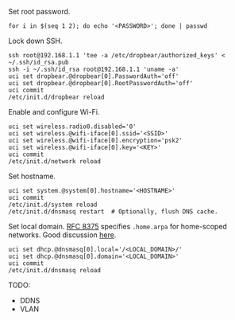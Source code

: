 Set root password.
```
for i in $(seq 1 2); do echo '<PASSWORD>'; done | passwd
```

Lock down SSH.
```
ssh root@192.168.1.1 'tee -a /etc/dropbear/authorized_keys' < ~/.ssh/id_rsa.pub
ssh -i ~/.ssh/id_rsa root@192.168.1.1 'uname -a'
uci set dropbear.@dropbear[0].PasswordAuth='off'
uci set dropbear.@dropbear[0].RootPasswordAuth='off'
uci commit
/etc/init.d/dropbear reload
```

Enable and configure Wi-Fi.
```
uci set wireless.radio0.disabled='0'
uci set wireless.@wifi-iface[0].ssid='<SSID>'
uci set wireless.@wifi-iface[0].encryption='psk2'
uci set wireless.@wifi-iface[0].key='<KEY>'
uci commit
/etc/init.d/network reload
```

Set hostname.
```
uci set system.@system[0].hostname='<HOSTNAME>'
uci commit
/etc/init.d/system reload
/etc/init.d/dnsmasq restart  # Optionally, flush DNS cache.
```

Set local domain. [RFC 8375](https://tools.ietf.org/html/rfc8375) specifies `.home.arpa` for home-scoped networks. Good discussion [here](https://unix.stackexchange.com/a/92517).
```
uci set dhcp.@dnsmasq[0].local='/<LOCAL_DOMAIN>/'
uci set dhcp.@dnsmasq[0].domain='<LOCAL_DOMAIN>'
uci commit
/etc/init.d/dnsmasq reload
```

TODO:
- DDNS
- VLAN
